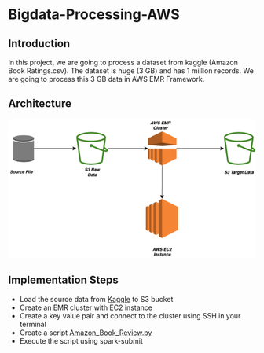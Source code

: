 # Bigdata-Processing-AWS

## Introduction
In this project, we are going to process a dataset from kaggle (Amazon Book Ratings.csv). The dataset is huge (3 GB) and has 1 million records.
We are going to process this 3 GB data in AWS EMR Framework.

## Architecture
![This is an image](https://github.com/vekr1518/Bigdata-Processing-AWS/blob/main/Architecture_EMR.png)

## Implementation Steps
* Load the source data from [Kaggle](https://www.kaggle.com/datasets/mohamedbakhet/amazon-books-reviews) to S3 bucket
* Create an EMR cluster with EC2 instance 
* Create a key value pair and connect to the cluster using SSH in your terminal
* Create a script [Amazon_Book_Review.py](https://github.com/vekr1518/Bigdata-Processing-AWS/blob/main/Amazon_Book_Review.py)
* Execute the script using spark-submit

